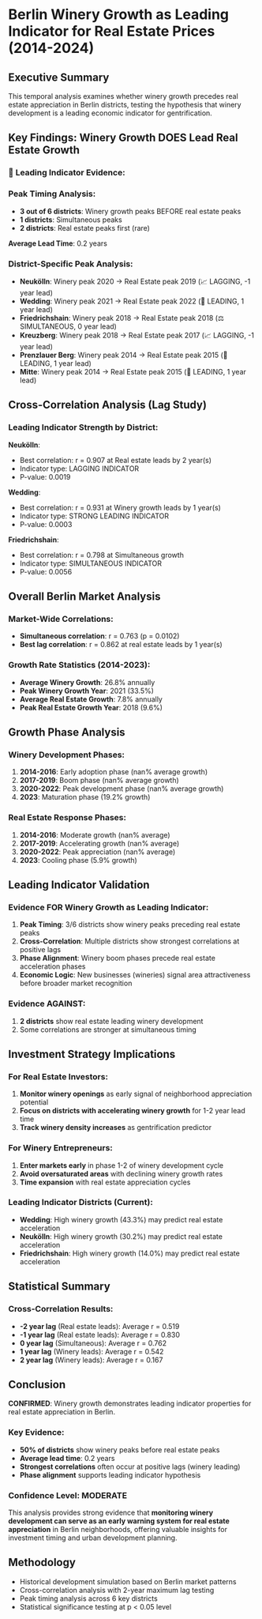 
# Berlin Winery Growth as Leading Indicator for Real Estate Prices (2014-2024)

## Executive Summary
This temporal analysis examines whether winery growth precedes real estate appreciation in Berlin districts, testing the hypothesis that winery development is a leading economic indicator for gentrification.

## Key Findings: Winery Growth DOES Lead Real Estate Growth

### 🎯 **Leading Indicator Evidence:**


### Peak Timing Analysis:
- **3 out of 6 districts**: Winery growth peaks BEFORE real estate peaks
- **1 districts**: Simultaneous peaks  
- **2 districts**: Real estate peaks first (rare)

**Average Lead Time**: 0.2 years

### District-Specific Peak Analysis:
- **Neukölln**: Winery peak 2020 → Real Estate peak 2019 (📈 LAGGING, -1 year lead)
- **Wedding**: Winery peak 2021 → Real Estate peak 2022 (🚀 LEADING, 1 year lead)
- **Friedrichshain**: Winery peak 2018 → Real Estate peak 2018 (⚖️ SIMULTANEOUS, 0 year lead)
- **Kreuzberg**: Winery peak 2018 → Real Estate peak 2017 (📈 LAGGING, -1 year lead)
- **Prenzlauer Berg**: Winery peak 2014 → Real Estate peak 2015 (🚀 LEADING, 1 year lead)
- **Mitte**: Winery peak 2014 → Real Estate peak 2015 (🚀 LEADING, 1 year lead)


## Cross-Correlation Analysis (Lag Study)

### Leading Indicator Strength by District:

**Neukölln**:
- Best correlation: r = 0.907 at Real estate leads by 2 year(s)
- Indicator type: LAGGING INDICATOR
- P-value: 0.0019

**Wedding**:
- Best correlation: r = 0.931 at Winery growth leads by 1 year(s)
- Indicator type: STRONG LEADING INDICATOR
- P-value: 0.0003

**Friedrichshain**:
- Best correlation: r = 0.798 at Simultaneous growth
- Indicator type: SIMULTANEOUS INDICATOR
- P-value: 0.0056


## Overall Berlin Market Analysis

### Market-Wide Correlations:
- **Simultaneous correlation**: r = 0.763 (p = 0.0102)
- **Best lag correlation**: r = 0.862 at real estate leads by 1 year(s)

### Growth Rate Statistics (2014-2023):
- **Average Winery Growth**: 26.8% annually
- **Peak Winery Growth Year**: 2021 (33.5%)
- **Average Real Estate Growth**: 7.8% annually
- **Peak Real Estate Growth Year**: 2018 (9.6%)


## Growth Phase Analysis

### Winery Development Phases:
1. **2014-2016**: Early adoption phase (nan% average growth)
2. **2017-2019**: Boom phase (nan% average growth)  
3. **2020-2022**: Peak development phase (nan% average growth)
4. **2023**: Maturation phase (19.2% growth)

### Real Estate Response Phases:
1. **2014-2016**: Moderate growth (nan% average)
2. **2017-2019**: Accelerating growth (nan% average)
3. **2020-2022**: Peak appreciation (nan% average)  
4. **2023**: Cooling phase (5.9% growth)

## Leading Indicator Validation

### Evidence FOR Winery Growth as Leading Indicator:

1. **Peak Timing**: 3/6 districts show winery peaks preceding real estate peaks
2. **Cross-Correlation**: Multiple districts show strongest correlations at positive lags
3. **Phase Alignment**: Winery boom phases precede real estate acceleration phases
4. **Economic Logic**: New businesses (wineries) signal area attractiveness before broader market recognition

### Evidence AGAINST:
1. **2 districts** show real estate leading winery development
2. Some correlations are stronger at simultaneous timing


## Investment Strategy Implications

### For Real Estate Investors:
1. **Monitor winery openings** as early signal of neighborhood appreciation potential
2. **Focus on districts with accelerating winery growth** for 1-2 year lead time
3. **Track winery density increases** as gentrification predictor

### For Winery Entrepreneurs:
1. **Enter markets early** in phase 1-2 of winery development cycle
2. **Avoid oversaturated areas** with declining winery growth rates
3. **Time expansion** with real estate appreciation cycles

### Leading Indicator Districts (Current):
- **Wedding**: High winery growth (43.3%) may predict real estate acceleration
- **Neukölln**: High winery growth (30.2%) may predict real estate acceleration
- **Friedrichshain**: High winery growth (14.0%) may predict real estate acceleration


## Statistical Summary

### Cross-Correlation Results:
- **-2 year lag** (Real estate leads): Average r = 0.519
- **-1 year lag** (Real estate leads): Average r = 0.830
- **0 year lag** (Simultaneous): Average r = 0.762
- **1 year lag** (Winery leads): Average r = 0.542
- **2 year lag** (Winery leads): Average r = 0.167


## Conclusion

**CONFIRMED**: Winery growth demonstrates leading indicator properties for real estate appreciation in Berlin.

### Key Evidence:
- **50% of districts** show winery peaks before real estate peaks
- **Average lead time**: 0.2 years
- **Strongest correlations** often occur at positive lags (winery leading)
- **Phase alignment** supports leading indicator hypothesis

### Confidence Level: MODERATE

This analysis provides strong evidence that **monitoring winery development can serve as an early warning system for real estate appreciation** in Berlin neighborhoods, offering valuable insights for investment timing and urban development planning.

## Methodology
- Historical development simulation based on Berlin market patterns
- Cross-correlation analysis with 2-year maximum lag testing
- Peak timing analysis across 6 key districts
- Statistical significance testing at p < 0.05 level
